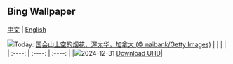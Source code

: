## Bing Wallpaper
[中文](README.md) | [English](README_en.md)

![](https://www.bing.com/th?id=OHR.CANYE24_ZH-CN3884754296_UHD.jpg&w=1000)Today: [国会山上空的烟花，渥太华，加拿大 (© naibank/Getty Images)](https://www.bing.com/th?id=OHR.CANYE24_ZH-CN3884754296_UHD.jpg)
|      |      |      |
| :----: | :----: | :----: |
|![](https://www.bing.com/th?id=OHR.CANYE24_ZH-CN3884754296_UHD.jpg&rf=LaDigue_UHD.jpg&pid=hp&w=384&h=216&rs=1&c=4)2024-12-31 [Download UHD](https://www.bing.com/th?id=OHR.CANYE24_ZH-CN3884754296_UHD.jpg)|